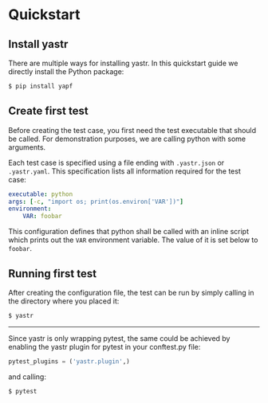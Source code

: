 # Quickstart

## Install yastr

There are multiple ways for installing yastr. In this quickstart guide we directly install the Python package:

```bash
$ pip install yapf
```

## Create first test

Before creating the test case, you first need the test executable that should be called. For demonstration purposes, we
are calling python with some arguments.

Each test case is specified using a file ending with `.yastr.json` or `.yastr.yaml`. This specification lists all
information required for the test case:

```yaml
executable: python
args: [-c, "import os; print(os.environ['VAR'])"]
environment:
    VAR: foobar
```

This configuration defines that python shall be called with an inline script which prints out the `VAR` environment variable. The value of it is set below to `foobar`.

## Running first test

After creating the configuration file, the test can be run by simply calling in the directory where you placed it:

```bash
$ yastr
```

---

Since yastr is only wrapping pytest, the same could be achieved by enabling the yastr plugin for pytest in your conftest.py file:

```py
pytest_plugins = ('yastr.plugin',)
```

and calling:

```bash
$ pytest
```


